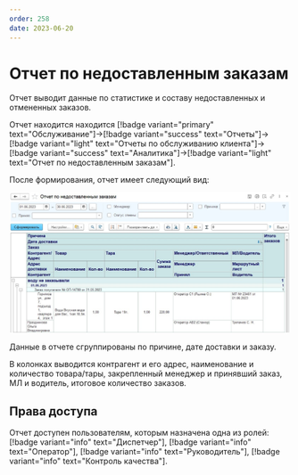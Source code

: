 ```yaml
---
order: 258
date: 2023-06-20
---
```

# Отчет по недоставленным заказам

Отчет выводит данные по статистике и составу недоставленных и отмененных заказов.

Отчет находится находится [!badge variant="primary" text="Обслуживание"]->[!badge variant="success" text="Отчеты"]->[!badge variant="light" text="Отчеты по обслуживанию клиента"]->[!badge variant="success" text="Аналитика"]->[!badge variant="light" text="Отчет по недоставленным заказам"].

После формирования, отчет имеет следующий вид:

![Отчет по недоставленным заказам](/images/Отчет_по_недоставленным_заказам.jpg)

Данные в отчете сгруппированы по причине, дате доставки и заказу.

В колонках выводится контрагент и его адрес, наименование и количество товара/тары, закрепленный менеджер и принявший заказ, МЛ и водитель, итоговое количество заказов.

## Права доступа

Отчет доступен пользователям, которым назначена одна из ролей: [!badge variant="info" text="Диспетчер"], [!badge variant="info" text="Оператор"], [!badge variant="info" text="Руководитель"], [!badge variant="info" text="Контроль качества"].
